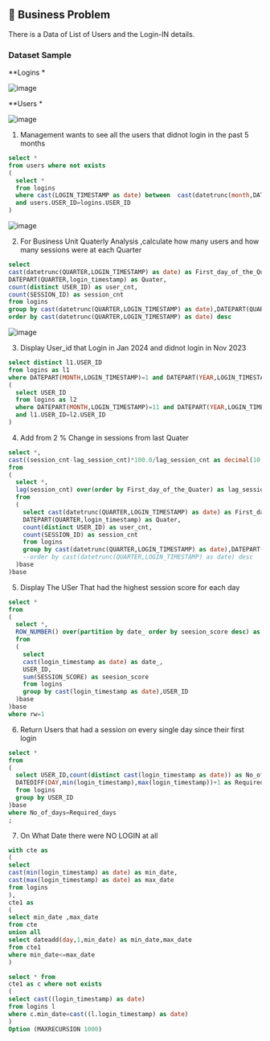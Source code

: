## 📌 Business Problem
There is a Data of List of Users and the Login-IN details.

### Dataset Sample
**Logins *

![image](https://github.com/user-attachments/assets/ad6c6004-96e8-4a07-a0b8-a493c5945783)

**Users *

![image](https://github.com/user-attachments/assets/ebe282b7-9ddc-404b-a7b1-f45719e37858)

1. Management wants to see all the users that didnot login in the past 5 months

````sql
select *
from users where not exists
(
  select *
  from logins
  where cast(LOGIN_TIMESTAMP as date) between  cast(datetrunc(month,DATEADD(MONTH,-3,'2024-06-28 15:45:00.000')) as date) and '2024-06-28'
  and users.USER_ID=logins.USER_ID
)

````
![image](https://github.com/user-attachments/assets/54001810-1351-428d-944c-c083c2c2594d)

2. For Business Unit Quaterly Analysis ,calculate how many users and how many sessions were at each Quarter

````sql
select
cast(datetrunc(QUARTER,LOGIN_TIMESTAMP) as date) as First_day_of_the_Quater,
DATEPART(QUARTER,login_timestamp) as Quater,
count(distinct USER_ID) as user_cnt,
count(SESSION_ID) as session_cnt
from logins
group by cast(datetrunc(QUARTER,LOGIN_TIMESTAMP) as date),DATEPART(QUARTER,login_timestamp)
order by cast(datetrunc(QUARTER,LOGIN_TIMESTAMP) as date) desc

````

![image](https://github.com/user-attachments/assets/277daf9b-45f1-4db7-8479-ed9451a1ee08)

3. Display User_id that Login in Jan 2024 and didnot login in Nov 2023

````sql
select distinct l1.USER_ID
from logins as l1
where DATEPART(MONTH,LOGIN_TIMESTAMP)=1 and DATEPART(YEAR,LOGIN_TIMESTAMP)=2024 and not exists
(
  select USER_ID
  from logins as l2
  where DATEPART(MONTH,LOGIN_TIMESTAMP)=11 and DATEPART(YEAR,LOGIN_TIMESTAMP)=2023
  and l1.USER_ID=l2.USER_ID
)

````

4. Add from 2 % Change in sessions from last Quater

````sql
select *,
cast((session_cnt-lag_session_cnt)*100.0/lag_session_cnt as decimal(10,2)) as Per_Change
from
(
  select *,
  lag(session_cnt) over(order by First_day_of_the_Quater) as lag_session_cnt
  from
  (
    select cast(datetrunc(QUARTER,LOGIN_TIMESTAMP) as date) as First_day_of_the_Quater,
    DATEPART(QUARTER,login_timestamp) as Quater,
    count(distinct USER_ID) as user_cnt,
    count(SESSION_ID) as session_cnt
    from logins
    group by cast(datetrunc(QUARTER,LOGIN_TIMESTAMP) as date),DATEPART(QUARTER,login_timestamp)
    --order by cast(datetrunc(QUARTER,LOGIN_TIMESTAMP) as date) desc
  )base
)base

````
5. Display The USer That had the highest session score for each day

````sql
select *
from
(
  select *,
  ROW_NUMBER() over(partition by date_ order by seesion_score desc) as rw
  from
  (
    select
    cast(login_timestamp as date) as date_,
    USER_ID,
    sum(SESSION_SCORE) as seesion_score
    from logins
    group by cast(login_timestamp as date),USER_ID
  )base
)base
where rw=1

````
6. Return Users that had a session on every single day since their first login

````sql
select *
from
(
  select USER_ID,count(distinct cast(login_timestamp as date)) as No_of_days,
  DATEDIFF(DAY,min(login_timestamp),max(login_timestamp))+1 as Required_days
  from logins
  group by USER_ID
)base
where No_of_days=Required_days
;

````

7. On What Date there were NO LOGIN at all

````sql
with cte as
(
select 
cast(min(login_timestamp) as date) as min_date,
cast(max(login_timestamp) as date) as max_date
from logins
),
cte1 as
(
select min_date ,max_date
from cte
union all
select dateadd(day,1,min_date) as min_date,max_date
from cte1
where min_date<=max_date
)

select * from 
cte1 as c where not exists
(
select cast((login_timestamp) as date)
from logins l 
where c.min_date=cast((l.login_timestamp) as date)
)
Option (MAXRECURSION 1000)

````
